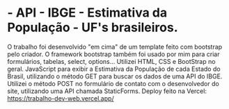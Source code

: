 # - API - IBGE - Estimativa da População - UF's brasileiros.

O trabalho foi desenvolvido "em cima" de um template feito com bootstrap pelo criador.
O framework bootstrap também foi usado por mim para criar formulários, tabelas, select, options...
Utilizei HTML, CSS e BootStrap no geral. 
JavaScript para exibir a Estimativa da População
de cada Estado do Brasil, utilizando o método GET
para buscar os dados de uma API do IBGE.
Utilizei o método POST no formulário de contato com o 
desenvolvedor do site, utilizando uma API chamada StaticForms.
Deploy feito na Vercel:
https://trabalho-dev-web.vercel.app/
